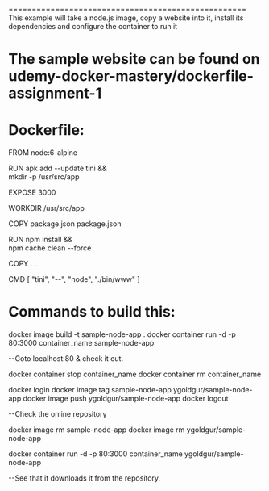 
===================================================
This example will take a node.js image,
copy a website into it, install its
dependencies and configure the container to run it

The sample website can be found on udemy-docker-mastery/dockerfile-assignment-1
===================================================

# Dockerfile:

FROM node:6-alpine

RUN apk add --update tini &&\
    mkdir -p /usr/src/app

EXPOSE 3000

WORKDIR /usr/src/app

COPY package.json package.json

RUN npm install &&\
    npm cache clean --force

COPY . .

CMD [ "tini", "--", "node", "./bin/www" ]


# Commands to build this:

docker image build -t sample-node-app .
docker container run -d -p 80:3000 container_name sample-node-app

--Goto localhost:80 & check it out.

docker container stop container_name
docker container rm container_name

docker login
docker image tag sample-node-app ygoldgur/sample-node-app
docker image push ygoldgur/sample-node-app
docker logout


--Check the online repository

docker image rm sample-node-app
docker image rm ygoldgur/sample-node-app

docker container run -d -p 80:3000 container_name ygoldgur/sample-node-app

--See that it downloads it from the repository.


